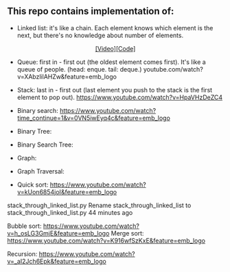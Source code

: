 ## This repo contains implementation of:

* Linked list: it's like a chain. Each element knows which element is the next, but there's no knowledge about number of elements.
<p style="text-align: center;"><a href="https://www.youtube.com/watch?v=zxkpZrozDUk&feature=emb_logo">[Video]</a><a href="">[Code]</a></p>
  
* Queue: first in - first out (the oldest element comes first). It's like a queue of people.  (head: enque. tail: deque.)
  youtube.com/watch?v=XAbzlilAHZw&feature=emb_logo

* Stack: last in - first out (last element you push to the stack is the first element to pop out).
  https://www.youtube.com/watch?v=HpaVHzDeZC4


* Binary search:
  https://www.youtube.com/watch?time_continue=1&v=0VN5iwEyq4c&feature=emb_logo


* Binary Tree:
  
* Binary Search Tree:
  
* Graph:
* Graph Traversal:

* Quick sort: https://www.youtube.com/watch?v=kUon6854joI&feature=emb_logo


stack_through_linked_list.py	Rename stack_through_linked_list to stack_through_linked_list.py	44 minutes ago




Bubble sort:
https://www.youtube.com/watch?v=h_osLG3GmjE&feature=emb_logo
Merge sort:
https://www.youtube.com/watch?v=K916wfSzKxE&feature=emb_logo

Recursion:
https://www.youtube.com/watch?v=_aI2Jch6Epk&feature=emb_logo

